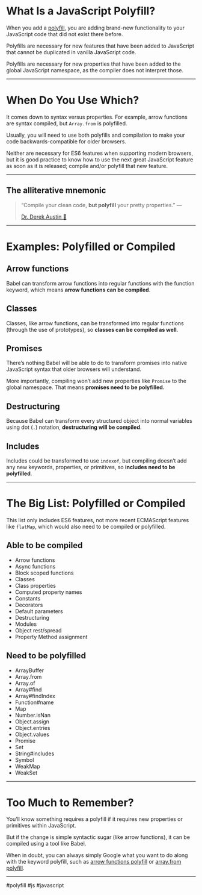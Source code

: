 # What Is a JavaScript Polyfill?

When you add a [polyfill](https://developer.mozilla.org/en-US/docs/Glossary/Polyfill), you are adding brand-new functionality to your JavaScript code that did not exist there before.

Polyfills are necessary for new features that have been added to JavaScript that cannot be duplicated in vanilla JavaScript code.

Polyfills are necessary for new properties that have been added to the global JavaScript namespace, as the compiler does not interpret those.
***
# When Do You Use Which?

It comes down to syntax versus properties. For example, arrow functions are syntax compiled, but `Array.from` is polyfilled.

Usually, you will need to use both polyfills and compilation to make your code backwards-compatible for older browsers.

Neither are necessary for ES6 features when supporting modern browsers, but it is good practice to know how to use the next great JavaScript feature as soon as it is released; compile and/or polyfill that new feature.
***
## The alliterative mnemonic

> “Compile your clean code, **but polyfill** your pretty properties.” —
> 
> [Dr. Derek Austin 🥳](https://medium.com/u/e5294c417caf?source=post_page-----6bbc5707a253--------------------------------)

***
# Examples: Polyfilled or Compiled

## Arrow functions

Babel can transform arrow functions into regular functions with the function keyword, which means **arrow functions can be compiled**.

## Classes

Classes, like arrow functions, can be transformed into regular functions (through the use of prototypes), so **classes can be compiled as well**.

## Promises

There’s nothing Babel will be able to do to transform promises into native JavaScript syntax that older browsers will understand.

More importantly, compiling won’t add new properties like `Promise` to the global namespace. That means **promises need to be polyfilled.**

## Destructuring

Because Babel can transform every structured object into normal variables using dot (`.`) notation, **destructuring will be compiled**.

## Includes

Includes could be transformed to use `indexof`, but compiling doesn’t add any new keywords, properties, or primitives, so **includes need to be polyfilled**.
***
# The Big List: Polyfilled or Compiled

This list only includes ES6 features, not more recent ECMAScript features like `flatMap`, which would also need to be compiled or polyfilled.

## Able to be compiled

-   Arrow functions
-   Async functions
-   Block scoped functions
-   Classes
-   Class properties
-   Computed property names
-   Constants
-   Decorators
-   Default parameters
-   Destructuring
-   Modules
-   Object rest/spread
-   Property Method assignment

## Need to be polyfilled

-   ArrayBuffer
-   Array.from
-   Array.of
-   Array#find
-   Array#findIndex
-   Function#name
-   Map
-   Number.isNan
-   Object.assign
-   Object.entries
-   Object.values
-   Promise
-   Set
-   String#includes
-   Symbol
-   WeakMap
-   WeakSet
***
# Too Much to Remember?

You’ll know something requires a polyfill if it requires new properties or primitives within JavaScript.

But if the change is simple syntactic sugar (like arrow functions), it can be compiled using a tool like Babel.

When in doubt, you can always simply Google what you want to do along with the keyword polyfill, such as [arrow functions polyfill](https://www.google.com/search?q=arrow+functions+polyfill) or [array.from polyfill](https://www.google.com/search?q=array.from+polyfill).
***

#polyfill #js #javascript 